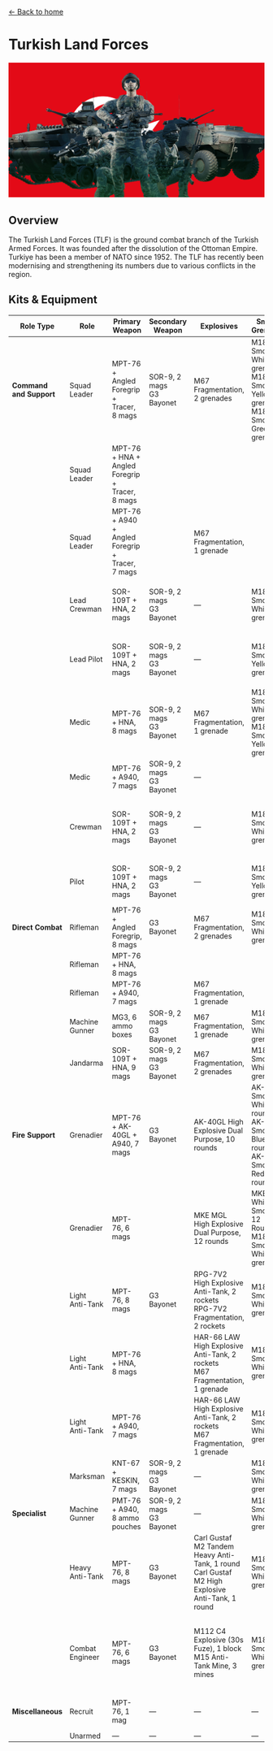 [← Back to home](../../README.md)

# Turkish Land Forces

![Turkish Land Forces](./turkish-land-forces.png)

## Overview
The Turkish Land Forces (TLF) is the ground combat branch of the Turkish Armed Forces. It was founded after the dissolution of the Ottoman Empire. Turkiye has been a member of NATO since 1952. The TLF has recently been modernising and strengthening its numbers due to various conflicts in the region.

## Kits & Equipment
| Role Type             | Role             | Primary Weapon                                               | Secondary Weapon                                                | Explosives                                             | Smoke Grenades                                      | Medical Supplies                    | Addtl. Equipment                                                   |
|-----------------------|------------------|--------------------------------------------------------------|-----------------------------------------------------------------|------------------------------------------------------|---------------------------------------------------|-------------------------------------|-------------------------------------------------------------------|
| **Command and Support** | Squad Leader   | MPT-76 + Angled Foregrip + Tracer, 8 mags                      | SOR-9, 2 mags<br>G3 Bayonet                                      | M67 Fragmentation, 2 grenades                        | M18 Smoke White, 2 grenades<br>M18 Smoke Yellow, 1 grenade<br>M18 Smoke Green, 1 grenade | Field Dressing, 2 packages           | Field Binoculars<br>Rally Point                                    |
|                       | Squad Leader   | MPT-76 + HNA + Angled Foregrip + Tracer, 8 mags                |                                                                 |                                                      |                                                   |                                     |                                                                     |
|                       | Squad Leader   | MPT-76 + A940 + Angled Foregrip + Tracer, 7 mags               |                                                                 | M67 Fragmentation, 1 grenade                         |                                                   |                                     |                                                                     |
|                       | Lead Crewman      | SOR-109T + HNA, 2 mags                                        | SOR-9, 2 mags<br>G3 Bayonet                                      | —                                                    | M18 Smoke White, 2 grenades                     | Field Dressing, 2 packages           | Field Binoculars<br>Vehicle Repair Tools<br>Rally Point             |
|                       | Lead Pilot        | SOR-109T + HNA, 2 mags                                        | SOR-9, 2 mags<br>G3 Bayonet                                      | —                                                    | M18 Smoke Yellow, 2 grenades                    | Field Dressing, 2 packages           | Field Binoculars<br>Vehicle Repair Tools<br>Rally Point             |
|                       | Medic             | MPT-76 + HNA, 8 mags                                          | SOR-9, 2 mags<br>G3 Bayonet                                      | M67 Fragmentation, 1 grenade                         | M18 Smoke White, 2 grenades<br>M18 Smoke Yellow, 2 grenades | Field Dressing, 9 packages<br>Medical Kit | Entrenching Tool<br>Field Binoculars                              |
|                       | Medic             | MPT-76 + A940, 7 mags                                         | SOR-9, 2 mags<br>G3 Bayonet                                      | —                                                    |                                                   |                                     | Entrenching Tool                                                        |
|                       | Crewman           | SOR-109T + HNA, 2 mags                                        | SOR-9, 2 mags<br>G3 Bayonet                                      | —                                                    | M18 Smoke White, 2 grenades                     | Field Dressing, 2 packages           | Entrenching Tool<br>Field Binoculars<br>Vehicle Repair Tools        |
|                       | Pilot             | SOR-109T + HNA, 2 mags                                        | SOR-9, 2 mags<br>G3 Bayonet                                      | —                                                    | M18 Smoke Yellow, 2 grenades                    | Field Dressing, 2 packages           | Field Binoculars<br>Vehicle Repair Tools                            |
| **Direct Combat**      | Rifleman          | MPT-76 + Angled Foregrip, 8 mags                               | G3 Bayonet                                                      | M67 Fragmentation, 2 grenades                        | M18 Smoke White, 2 grenades                     | Field Dressing, 2 packages           | Entrenching Tool<br>Ammo Bag<br>Field Binoculars                    |
|                       | Rifleman          | MPT-76 + HNA, 8 mags                                          |                                                                 |                                                      |                                                   |                                     |                                                                     |
|                       | Rifleman          | MPT-76 + A940, 7 mags                                         |                                                                 | M67 Fragmentation, 1 grenade                         |                                                   |                                     | Entrenching Tool<br>Ammo Bag                                        |
|                       | Machine Gunner    | MG3, 6 ammo boxes                                             | SOR-9, 2 mags<br>G3 Bayonet                                      | M67 Fragmentation, 1 grenade                         | M18 Smoke White, 2 grenades                     | Field Dressing, 2 packages           | Entrenching Tool<br>Field Binoculars                                |
|                       | Jandarma          | SOR-109T + HNA, 9 mags                                        | SOR-9, 2 mags<br>G3 Bayonet                                      | M67 Fragmentation, 2 grenades                        | M18 Smoke White, 2 grenades                     | Field Dressing, 2 packages           | Entrenching Tool<br>Field Binoculars                                |
| **Fire Support**       | Grenadier         | MPT-76 + AK-40GL + A940, 7 mags                                | G3 Bayonet                                                      | AK-40GL High Explosive Dual Purpose, 10 rounds       | AK-40GL Smoke White, 2 rounds<br>AK-40GL Smoke Blue, 2 rounds<br>AK-40GL Smoke Red, 2 rounds | Field Dressing, 2 packages           | Entrenching Tool<br>Field Binoculars                                |
|                       | Grenadier         | MPT-76, 6 mags                                                |                                                                 | MKE MGL High Explosive Dual Purpose, 12 rounds       | MKE MGL White Smoke, 12 Rounds<br>M18 Smoke White, 2 grenades | Field Dressing, 2 packages           | Entrenching Tool                                                        |
|                       | Light Anti-Tank | MPT-76, 8 mags                                                | G3 Bayonet                                                      | RPG-7V2 High Explosive Anti-Tank, 2 rockets<br>RPG-7V2 Fragmentation, 2 rockets | M18 Smoke White, 2 grenades                     | Field Dressing, 2 packages           | Entrenching Tool<br>Field Binoculars                                |
|                       | Light Anti-Tank | MPT-76 + HNA, 8 mags                                          |                                                                 | HAR-66 LAW High Explosive Anti-Tank, 2 rockets<br>M67 Fragmentation, 1 grenade | M18 Smoke White, 2 grenades                     | Field Dressing, 2 packages           | Entrenching Tool                                                        |
|                       | Light Anti-Tank | MPT-76 + A940, 7 mags                                         |                                                                 | HAR-66 LAW High Explosive Anti-Tank, 2 rockets<br>M67 Fragmentation, 1 grenade | M18 Smoke White, 2 grenades                     | Field Dressing, 2 packages           | Entrenching Tool                                                        |
|                       | Marksman           | KNT-67 + KESKIN, 7 mags                                        | SOR-9, 2 mags<br>G3 Bayonet                                      | —                                                    | M18 Smoke White, 2 grenades                     | Field Dressing, 2 packages           | Entrenching Tool<br>Field Binoculars                                |
| **Specialist**         | Machine Gunner    | PMT-76 + A940, 8 ammo pouches                                  | SOR-9, 2 mags<br>G3 Bayonet                                      | —                                                    | M18 Smoke White, 2 grenades                     | Field Dressing, 2 packages           | Entrenching Tool                                                        |
|                       | Heavy Anti-Tank   | MPT-76, 8 mags                                                | G3 Bayonet                                                      | Carl Gustaf M2 Tandem Heavy Anti-Tank, 1 round<br>Carl Gustaf M2 High Explosive Anti-Tank, 1 round | M18 Smoke White, 2 grenades                     | Field Dressing, 2 packages           | Entrenching Tool                                                        |
|                       | Combat Engineer   | MPT-76, 6 mags                                                | G3 Bayonet                                                      | M112 C4 Explosive (30s Fuze), 1 block<br>M15 Anti-Tank Mine, 3 mines | M18 Smoke White, 2 grenades                     | Field Dressing, 2 packages           | Entrenching Tool<br>Vehicle Repair Tools<br>Sandbags<br>Razor Wire<br>Field Binoculars |
| **Miscellaneous**      | Recruit           | MPT-76, 1 mag                                                 | —                                                               | —                                                    | —                                                 | Field Dressing, 1 package             | Entrenching Tool                                                        |
|                       | Unarmed           | —                                                              | —                                                               | —                                                    | —                                                 | —                                   | —                                                                 |


